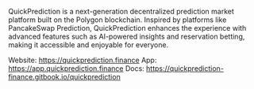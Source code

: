 QuickPrediction is a next-generation decentralized prediction market platform built on the Polygon blockchain. Inspired by platforms like PancakeSwap Prediction, QuickPrediction enhances the experience with advanced features such as AI-powered insights and reservation betting, making it accessible and enjoyable for everyone.

Website: https://quickprediction.finance
App: https://app.quickprediction.finance
Docs: https://quickprediction-finance.gitbook.io/quickprediction
